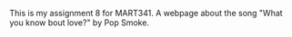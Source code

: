This is my assignment 8 for MART341. A webpage about the song "What you know bout love?" by Pop Smoke.